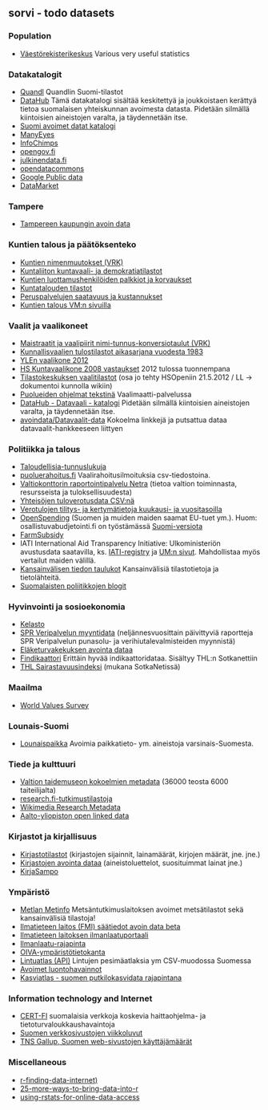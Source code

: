sorvi - todo datasets
-------------------------

### Population
* [Väestörekisterikeskus](http://vrk.fi/default.aspx?id=276) Various very useful statistics

 
### Datakatalogit
* [Quandl](http://www.quandl.com/finland) Quandlin Suomi-tilastot
* [DataHub](http://fi.thedatahub.org/dataset) Tämä datakatalogi sisältää keskitettyä ja joukkoistaen kerättyä tietoa suomalaisen yhteiskunnan avoimesta datasta. Pidetään silmällä kiintoisien aineistojen varalta, ja täydennetään itse.
* [Suomi avoimet datat katalogi](http://www.suomi.fi/suomifi/tyohuone/yhteiset_palvelut/avoin_data/)  
* [ManyEyes](http://www-958.ibm.com/software/data/cognos/manyeyes/)  
* [InfoChimps](http://infochimps.com/datasets)  
* [opengov.fi](http://opengov.fi/)  
* [julkinendata.fi](http://www.julkinendata.fi/)  
* [opendatacommons](http://www.opendatacommons.org/)  
* [Google Public data](http://www.google.com/publicdata/home)  
* [DataMarket](http://blog.datamarket.com/2011/10/31/using-datamarket-from-within-r/)  

### Tampere 

* [Tampereen kaupungin avoin data](http://www.tampere.fi/tampereinfo/avoindata.html)

### Kuntien talous ja päätöksenteko
* [Kuntien nimenmuutokset (VRK)](http://vrk.fi/default.aspx?docid=612&site=3&id=0)
* [Kuntaliiton kuntavaali- ja demokratiatilastot](http://www.kunnat.net/fi/tietopankit/tilastot/kuntavaali-ja-demokratiatilastot/Sivut/default.aspx)
* [Kuntien luottamushenkilöiden palkkiot ja korvaukset](http://www.kunnat.net/fi/tietopankit/tilastot/kuntavaali-ja-demokratiatilastot/kuntien-luottamushenkiloiden-palkkiot-ja-korvaukset/Sivut/default.aspx)
* [Kuntatalouden tilastot](http://www.kunnat.net/fi/tietopankit/tilastot/kuntatalous/Sivut/default.aspx)
* [Peruspalvelujen saatavuus ja kustannukset](http://www.hri.fi/fi/data/peruspalvelujen-saatavuus-ja-kustannukset-kuntakortti/)
* [Kuntien talous VM:n sivuilla](http://www.vm.fi/vm/fi/15_kunta_asiat/01_kuntatalous/03_tilastoja/index.jsp)


### Vaalit ja vaalikoneet
* [Maistraatit ja vaalipiirit nimi-tunnus-konversiotaulut (VRK)](http://vrk.fi/default.aspx?docid=719&site=3&id=0)
* [Kunnallisvaalien tulostilastot aikasarjana vuodesta 1983](http://www.vaalit.fi/22381.htm)
* [YLEn vaalikone 2012](http://yle.fi/uutiset/nyt_sita_saa_vaalikonedataa/6331306)
* [HS Kuntavaalikone 2008 vastaukset](http://blogit.hs.fi/hsnext/hsn-kuntavaalikoneen-2008-vastaukset-avodatana) 2012 tulossa tuonnempana
* [Tilastokeskuksen vaalitilastot](http://tilastokeskus.fi/til/vaa.html) (osa jo tehty HSOpeniin 21.5.2012 / LL -> dokumentoi kunnolla wikiin)
* [Puolueiden ohjelmat tekstinä](http://www.fsd.uta.fi/vaalimaatti/vaalit2012/ohjelmat) Vaalimaatti-palvelussa
* [DataHub - Datavaali - katalogi](http://www.datavaalit.fi/resources/catalogue/) Pidetään silmällä kiintoisien aineistojen varalta, ja täydennetään itse.
* [avoindata/Datavaalit-data](https://github.com/avoindata/datavaalit-data) Kokoelma linkkejä ja putsattua dataa datavaalit-hankkeeseen liittyen 


### Politiikka ja talous
* [Taloudellisia-tunnuslukuja](http://www.kunnat.net/fi/tietopankit/tilastot/kuntatalous/kuntien-tilinpaatokset/taloudellisia-tunnuslukuja/Sivut/default.aspx)
* [puoluerahoitus.fi](http://www.puoluerahoitus.fi/fi/index/vaalirahailmoituksia/raportit/Tietoaineistot.html.stx) Vaalirahoitusilmoituksia csv-tiedostoina.
* [Valtiokonttorin raportointipalvelu Netra](http://www.netra.fi/) (tietoa valtion toiminnasta, resursseista ja tuloksellisuudesta)
* [Yhteisöjen tuloverotusdata CSV:nä](http://www.vero.fi/fi-FI/Tietoa_Verohallinnosta/Yhteisojen_tuloverotuksen_julkiset_tiedo%2824348%29)
* [Verotulojen tilitys- ja kertymätietoja kuukausi- ja vuositasoilla](http://veronsaajat.vero.fi/fi-FI/kunnat/Sivut/Default.aspx)
* [OpenSpending](http://openspending.org/eu-commission-fts?_view=default&_time=2010) (Suomen ja muiden maiden saamat EU-tuet ym.). Huom: osallistuvabudjetointi.fi on työstämässä [Suomi-versiota](http://osallistuvabudjetointi.fi/openspending/)  
* [FarmSubsidy](http://farmsubsidy.org/getthedata/download)  
* IATI International Aid Transparency Initiative: Ulkoministeriön avustusdata saatavilla, ks. [IATI-registry](http://www.iatiregistry.org/publisher/finland_mfa) ja [UM:n sivut](http://formin.finland.fi/opendata/IATI/Finland_DM.xml). Mahdollistaa myös vertailut maiden välillä.
* [Kansainvälisen tiedon taulukot](http://tilastokeskus.fi/tup/tilastotietokannat/index.html) Kansainvälisiä tilastotietoja ja tietolähteitä.
* [Suomalaisten poliitikkojen blogit](https://scraperwiki.com/scrapers/finnish_parliamentarians_blogs/)

### Hyvinvointi ja sosioekonomia
* [Kelasto](http://www.kela.fi/kelasto)
* [SPR Veripalvelun myyntidata](http://www.veripalvelu.fi/www/3073) (neljännesvuosittain päivittyviä raportteja SPR Veripalvelun punasolu- ja verihiutalevalmisteiden myynnistä)
* [Eläketurvakekuksen avointa dataa](http://www.etk.fi/fi/service/tilastot/658/apps4finland)
* [Findikaattori](http://www.findikaattori.fi/fi/indicators) Erittäin hyvää indikaattoridataa. Sisältyy THL:n Sotkanettiin 
* [THL Sairastavuusindeksi](http://www.terveytemme.fi/sairastavuusindeksi) (mukana SotkaNetissä)

### Maailma
* [World Values Survey](http://www.worldvaluessurvey.org)  

### Lounais-Suomi
* [Lounaispaikka](http://paikkatietokeskus.lounaispaikka.fi/fi/aineistot/) Avoimia paikkatieto- ym. aineistoja varsinais-Suomesta.

### Tiede ja kulttuuri 
* [Valtion taidemuseon kokoelmien metadata](http://creativecommons.fi/2013/10/valtion-taidemuseo-avaa-taidekokoelmansa-metadatan-avoimena-tietona/) (36000 teosta 6000 taiteilijalta)
* [research.fi-tutkimustilastoja](http://research.fi/voimavarat.html)
* [Wikimedia Research Metadata](https://meta.wikimedia.org/wiki/Research:Data)
* [Aalto-yliopiston open linked data](http://data.aalto.fi/)

### Kirjastot ja kirjallisuus
* [Kirjastotilastot](http://tilastot.kirjastot.fi/fi-FI/vuositilastot.aspx) (kirjastojen sijainnit, lainamäärät, kirjojen määrät, jne. jne.)
* [Kirjastojen avointa dataa](http://data.kirjastot.fi/data.html) (aineistoluettelot, suosituimmat lainat jne.)
* [KirjaSampo](http://kirjoitusalusta.fi/hsopenkirjasampo)  

### Ympäristö
* [Metlan Metinfo](http://www.metla.fi/metinfo/tilasto/) Metsäntutkimuslaitoksen avoimet metsätilastot sekä kansainvälisiä tilastoja!
* [Ilmatieteen laitos (FMI) säätiedot avoin data beta](http://ilmatieteenlaitos.fi/avoin-data-beta)
* [Ilmatieteen laitoksen ilmanlaatuportaali](http://fi.thedatahub.org/it/dataset/ilmanlaatu)
* [Ilmanlaatu-rajapinta](http://www.biomi.org/internet/ilmanlaaturajapinta.html)
* [OIVA-ympäristötietokanta](http://wwwp2.ymparisto.fi/scripts/paikkatieto.asp) 
* [Lintuatlas (API)](http://atlas3.lintuatlas.fi/taustaa/kaytto) Lintujen pesimäatlaksia ym CSV-muodossa Suomessa
* [Avoimet luontohavainnot](http://karhu.luomus.fi/havaintoilmoitin/show/all)
* [Kasviatlas - suomen putkilokasvidata rajapintana](http://www.luomus.fi/kasviatlas/rajapinta.php)

### Information technology and Internet
* [CERT-FI](http://www.cert.fi/katsaukset/tilastot/avoindata.html) suomalaisia verkkoja koskevia haittaohjelma- ja tietoturvaloukkaushavaintoja
* [Suomen verkkosivustojen viikkoluvut](http://tnsmetrix.tns-gallup.fi/public/)
* [TNS Gallup, Suomen web-sivustojen käyttäjämäärät](http://tnsmetrix.tns-gallup.fi/public/)

### Miscellaneous
* [r-finding-data-internet)](http://www.inside-r.org/howto/finding-data-internet)  
* [25-more-ways-to-bring-data-into-r](http://www.r-bloggers.com/25-more-ways-to-bring-data-into-r/)  
* [using-rstats-for-online-data-access](http://www.decisionstats.com/using-rstats-for-online-data-access/)  


